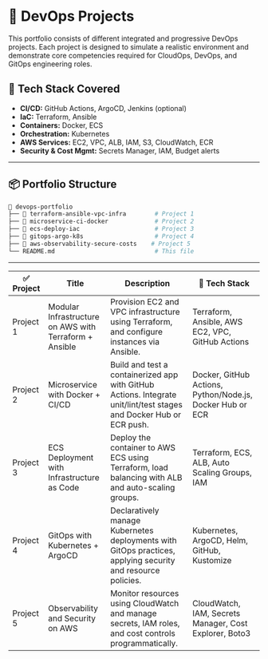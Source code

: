 # 🚀 DevOps Projects

This portfolio consists of different integrated and progressive DevOps projects. Each project is designed to simulate a realistic environment and demonstrate core competencies required for CloudOps, DevOps, and GitOps engineering roles.

## 🔧 Tech Stack Covered

- **CI/CD:** GitHub Actions, ArgoCD, Jenkins (optional)
- **IaC:** Terraform, Ansible
- **Containers:** Docker, ECS
- **Orchestration:** Kubernetes
- **AWS Services:** EC2, VPC, ALB, IAM, S3, CloudWatch, ECR
- **Security & Cost Mgmt:** Secrets Manager, IAM, Budget alerts

---

## 📦 Portfolio Structure

```bash
📂 devops-portfolio
├── 📁 terraform-ansible-vpc-infra        # Project 1
├── 📁 microservice-ci-docker             # Project 2
├── 📁 ecs-deploy-iac                     # Project 3
├── 📁 gitops-argo-k8s                    # Project 4
├── 📁 aws-observability-secure-costs    # Project 5
└── README.md                            # This file
```

---

| ✅ Project | Title                                              | Description                                                                                                               | 🧱 Tech Stack                                                   |
|------------|----------------------------------------------------|---------------------------------------------------------------------------------------------------------------------------|----------------------------------------------------------------|
| Project 1  | Modular Infrastructure on AWS with Terraform + Ansible | Provision EC2 and VPC infrastructure using Terraform, and configure instances via Ansible.                                | Terraform, Ansible, AWS EC2, VPC, GitHub Actions                |
| Project 2  | Microservice with Docker + CI/CD                   | Build and test a containerized app with GitHub Actions. Integrate unit/lint/test stages and Docker Hub or ECR push.       | Docker, GitHub Actions, Python/Node.js, Docker Hub or ECR      |
| Project 3  | ECS Deployment with Infrastructure as Code         | Deploy the container to AWS ECS using Terraform, load balancing with ALB and auto-scaling groups.                         | Terraform, ECS, ALB, Auto Scaling Groups, IAM                   |
| Project 4  | GitOps with Kubernetes + ArgoCD                    | Declaratively manage Kubernetes deployments with GitOps practices, applying security and resource policies.               | Kubernetes, ArgoCD, Helm, GitHub, Kustomize                     |
| Project 5  | Observability and Security on AWS                  | Monitor resources using CloudWatch and manage secrets, IAM roles, and cost controls programmatically.                     | CloudWatch, IAM, Secrets Manager, Cost Explorer, Boto3         |

